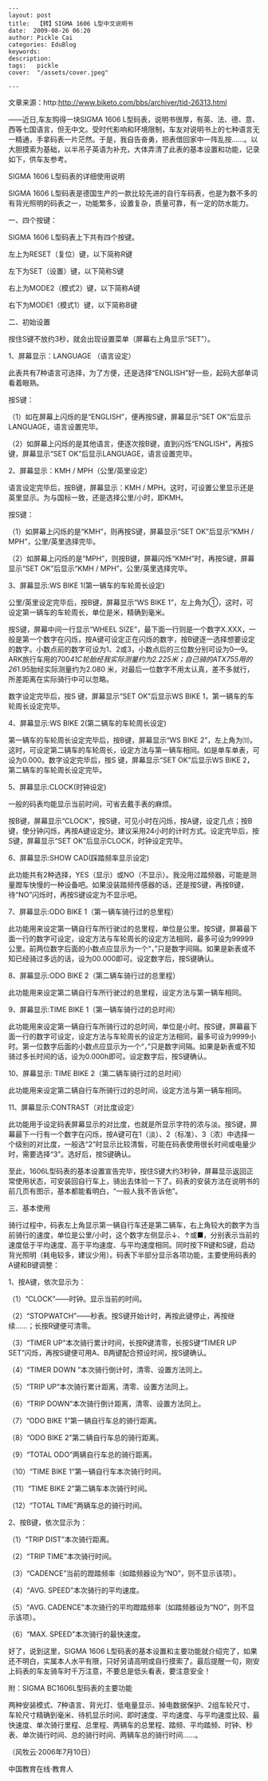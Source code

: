 
    ---
    layout: post  
    title:  【转】SIGMA 1606 L型中文说明书  
    date:  2009-08-26 06:20  
    author: Pickle Cai  
    categories: EduBlog  
    keywords: 
    description:   
    tags:	pickle   
    cover:  "/assets/cover.jpeg"  

    ---  
    
文章来源：http:http://www.biketo.com/bbs/archiver/tid-26313.html



 



——近日,车友购得一块SIGMA 1606 L型码表，说明书很厚，有英、法、德、意、西等七国语言，但无中文。受时代影响和环境限制，车友对说明书上的七种语言无一精通，手拿码表一片茫然。于是，我自告奋勇，把表借回家中一阵乱按……。以大胆摸索为基础，以半吊子英语为补充，大体弄清了此表的基本设置和功能，记录如下，供车友参考。 



SIGMA 1606 L型码表的详细使用说明 



SIGMA 1606 L型码表是德国生产的一款比较先进的自行车码表，也是为数不多的有背光照明的码表之一，功能繁多，设置复杂，质量可靠，有一定的防水能力。 



一、四个按键： 



SIGMA 1606 L型码表上下共有四个按键。 



左上为RESET（复位）键，以下简称R键



左下为SET（设置）键，以下简称S键



右上为MODE2（模式2）键，以下简称A键



右下为MODE1（模式1）键，以下简称B键 



二、初始设置 



按住S键不放约3秒，就会出现设置菜单（屏幕右上角显示“SET”）。



1、屏幕显示：LANGUAGE （语言设定） 



此表共有7种语言可选择，为了方便，还是选择“ENGLISH”好一些，起码大部单词看着眼熟。 



按S键：



（1）如在屏幕上闪烁的是“ENGLISH”，便再按S键，屏幕显示“SET OK”后显示LANGUAGE，语言设置完毕。



（2）如屏幕上闪烁的是其他语言，便逐次按B键，直到闪烁“ENGLISH”，再按S键，屏幕显示“SET OK”后显示LANGUAGE，语言设置完毕。



2、屏幕显示：KMH / MPH（公里/英里设定） 



语言设定完毕后，按B键，屏幕显示：KMH / MPH。这时，可设置公里显示还是英里显示。为与国标一致，还是选择公里/小时，即KMH。



按S键：



（1）如屏幕上闪烁的是“KMH”，则再按S键，屏幕显示“SET OK”后显示“KMH / MPH”，公里/英里选择完毕。



（2）如屏幕上闪烁的是“MPH”，则按B键，屏幕闪烁“KMH”时，再按S键，屏幕显示“SET OK”后显示“KMH / MPH”，公里/英里选择完毕。



3、屏幕显示:WS BIKE 1(第一辆车的车轮周长设定) 



公里/英里设定完毕后，按B键，屏幕显示“WS BIKE 1”，左上角为①，这时，可设定第一辆车的车轮周长，单位是米，精确到毫米。



按S键，屏幕中间一行显示“WHEEL SIZE”，最下面一行则是一个数字X.XXX，一般是第一个数字在闪烁，按A键可设定正在闪烁的数字，按B键逐一选择想要设定的数字。小数点前的数字可设为1、2或3，小数点后的三位数分别可设为0—9。ARK旅行车用的700*41C轮胎经我实际测量约为2.225米；自己骑的ATX755用的26*1.95胎经实际测量约为2.080 米，对最后一位数字不用太认真，差不多就行，所差距离在实际骑行中可以忽略。 



数字设定完毕后，按S 键，屏幕显示“SET OK”后显示WS BIKE 1，第一辆车的车轮周长设定完毕。



4、屏幕显示:WS BIKE 2(第二辆车的车轮周长设定) 



第一辆车的车轮周长设定完毕后，按B键，屏幕显示“WS BIKE 2”，左上角为⑾，这时，可设定第二辆车的车轮周长，设定方法与第一辆车相同。如是单车单表，可设为0.000。数字设定完毕后，按S 键，屏幕显示“SET OK”后显示WS BIKE 2，第二辆车的车轮周长设定完毕。



5、屏幕显示:CLOCK(时钟设定) 



一般的码表均能显示当前时间，可省去戴手表的麻烦。



按B键，屏幕显示“CLOCK”，按S键，可见小时在闪烁，按A键，设定几点；按B键，使分钟闪烁，再按A键设定分。建议采用24小时的计时方式。设定完毕后，按S键，屏幕显示“SET OK”后显示CLOCK，时钟设定完毕。



6、屏幕显示:SHOW CAD(踩踏频率显示设定) 



此功能共有2种选择，YES（显示）或NO（不显示）。我没用过踏频器，可能是测量蹬车快慢的一种设备吧。如果没装踏频传感器的话，还是按S键，再按B键，待“NO”闪烁时，再按S键设定为不显示吧。



7、屏幕显示:ODO BIKE 1（第一辆车骑行过的总里程） 



此功能用来设定第一辆自行车所行驶过的总里程，单位是公里。按S键，屏幕最下面一行的数字可设定，设定方法与车轮周长的设定方法相同，最多可设为99999公里。前两位数字后面的小数点应显示为一个“，”只是数字间隔。如果是新表或不知已经骑过多远的话，设为00.000即可。设定数字后，按S键确认。



8、屏幕显示:ODO BIKE 2（第二辆车骑行过的总里程） 



此功能用来设定第二辆自行车所行驶过的总里程，设定方法与第一辆车相同。



9、屏幕显示:TIME BIKE 1（第一辆车骑行过的总时间） 



此功能用来设定第一辆自行车所骑行过的总时间，单位是小时。按S键，屏幕最下面一行的数字可设定，设定方法与车轮周长的设定方法相同，最多可设为9999小时。第一位数字后面的小数点应显示为一个“，”只是数字间隔。如果是新表或不知骑过多长时间的话，设为0.000h即可。设定数字后，按S键确认。



10、屏幕显示: TIME BIKE 2（第二辆车骑行过的总时间） 



此功能用来设定第二辆自行车所骑行过的总时间，设定方法与第一辆车相同。



11、屏幕显示:CONTRAST（对比度设定） 



此功能用于设定码表屏幕显示的对比度，也就是所显示字符的浓与淡。按S键，屏幕最下一行有一个数字在闪烁，按A键可在1（淡）、2（标准）、3（浓）中选择一个级别的对比度，一般选“2”时显示比较清皙，可能在码表使用很长时间或电量少时，需要选择“3”。选好后，按S键确认。



至此，1606L型码表的基本设置宣告完毕，按住S键大约3秒钟，屏幕显示返回正常使用状态，可安装回自行车上，骑出去体验一下了。码表的安装方法在说明书的前几页有图示，基本都能看明白，“一般人我不告诉他”。



三、基本使用



骑行过程中，码表左上角显示第一辆自行车还是第二辆车，右上角较大的数字为当前骑行的速度，单位是公里/小时，这个数字左侧显示↓、↑或■，分别表示当前的速度低于平均速度、高于平均速度、与平均速度相同。同时按下R键和S键，启动背光照明（耗电较多，建议少用）。码表下半部分显示各项功能，主要使用码表的A键和B键调整：



1、按A键，依次显示为：



（1）“CLOCK”——时钟。显示当前的时间。



（2）“STOPWATCH”——秒表。按S键开始计时，再按此键停止，再按继续……；长按R键便可清零。



（3）“TIMER UP”本次骑行累计时间，长按R键清零，长按S键“TIMER UP SET”闪烁，再按S键便可用A、B两键配合预设时间，按S键确认。



（4）“TIMER DOWN ”本次骑行倒计时，清零、设置方法同上。 



（5）“TRIP UP”本次骑行累计距离，清零、设置方法同上。



（6）“TRIP DOWN”本次骑行倒计距离，清零、设置方法同上。



（7）“ODO BIKE 1”第一辆自行车总的骑行距离。



（8）“ODO BIKE 2”第二辆自行车总的骑行距离。



（9）“TOTAL ODO”两辆自行车总的骑行距离。



（10）“TIME BIKE 1”第一辆自行车本次骑行时间。



（11）“TIME BIKE 2”第二辆车本次骑行时间。



（12）“TOTAL TIME”两辆车总的骑行时间。



2、按B键，依次显示为：



（1）“TRIP DIST”本次骑行距离。



（2）“TRIP TIME”本次骑行时间。



（3）“CADENCE”当前的蹬踏频率（如踏频器设为“NO”，则不显示该项）。



（4）“AVG. SPEED”本次骑行的平均速度。



（5）“AVG. CADENCE”本次骑行的平均蹬踏频率（如踏频器设为“NO”，则不显示该项）。



（6）“MAX. SPEED”本次骑行的最快速度。



好了，说到这里，SIGMA 1606 L型码表的基本设置和主要功能就介绍完了，如果还不明白，实属本人水平有限，只好另请高明或自行摸索了。最后提醒一句，刚安上码表的车友骑车时千万注意，不要总是低头看表，要注意安全！



 



附：SIGMA BC1606L型码表的主要功能



两种安装模式、7种语言、背光灯、低电量显示、掉电数据保护、2组车轮尺寸、车轮尺寸精确到毫米、待机显示时间、即时速度、平均速度、与平均速度比较、最快速度、单次骑行里程、总里程、两辆车的总里程、踏频、平均踏频、时钟、秒表、单次骑行时间、总的骑行时间、两辆车总的骑行时间……。



（风牧云·2006年7月10日）



 



		    
 中国教育在线·教育人

